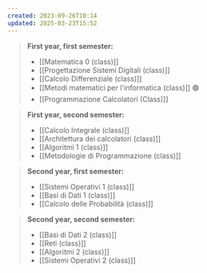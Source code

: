```yaml
---
created: 2023-09-26T10:14
updated: 2025-03-23T15:52
---
```

>**First year, first semester:**
>- [[Matematica 0 (class)]]
>- [[Progettazione Sistemi Digitali (class)]]
>- [[Calcolo Differenziale (class)]]
>- [[Metodi matematici per l'informatica (class)]] 🟢
>- [[Programmazione Calcolatori (Class)]]

>**First year, second semester:**
>- [[Calcolo Integrale (class)]]
>- [[Architettura dei calcolatori (class)]]
>- [[Algoritmi 1 (class)]]
>- [[Metodologie di Programmazione (class)]]

>**Second year, first semester:**
>- [[Sistemi Operativi 1 (class)]]
>- [[Basi di Dati 1 (class)]]
>- [[Calcolo delle Probabilità (class)]]

>**Second year, second semester:**
>- [[Basi di Dati 2 (class)]]
>- [[Reti (class)]]
>- [[Algoritmi 2 (class)]]
>- [[Sistemi Operativi 2 (class)]]  
